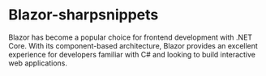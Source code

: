 # Blazor-sharpsnippets
Blazor has become a popular choice for frontend development with .NET Core. With its component-based architecture, Blazor provides an excellent experience for developers familiar with C# and looking to build interactive web applications.
